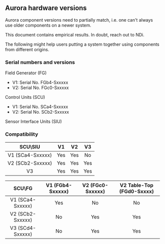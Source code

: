 ## Aurora hardware versions

Aurora component versions need to partially match, i.e. one can't always use older components on a newer system.

This document contains empirical results.  In doubt, reach out to NDi.  

The following might help users putting a system together using components from different origins.

### Serial numbers and versions

Field Generator (FG)
* V1: Serial No. FGb4-Sxxxxx
* V2: Serial No. FGc0-Sxxxxx

Control Units (SCU)
* V1: Serial No. SCa4-Sxxxxx   
* V2: Serial No. SCb2-Sxxxxx

Sensor Interface Units (SIU)

### Compatibility

| SCU\SIU          | V1  | V2  | V3  |
|:----------------:|:---:|:---:|:---:|
| V1 (SCa4-Sxxxxx) | Yes | Yes | No  |
| V2 (SCb2-Sxxxxx) | Yes | Yes | Yes |
| V3               | Yes | Yes | Yes |

| SCU\FG           | V1 (FGb4-Sxxxxx) | V2 (FGc0-Sxxxxx) | V2 Table-Top (FGd0-Sxxxx) | 
|:----------------:|:----------------:|:----------------:|:-------------------------:|
| V1 (SCa4-Sxxxxx) | Yes              | No               | No                        |
| V2 (SCb2-Sxxxxx) | No               | Yes              | Yes                       |
| V3 (SCd4-Sxxxxx) | No               | Yes              | Yes                       |
